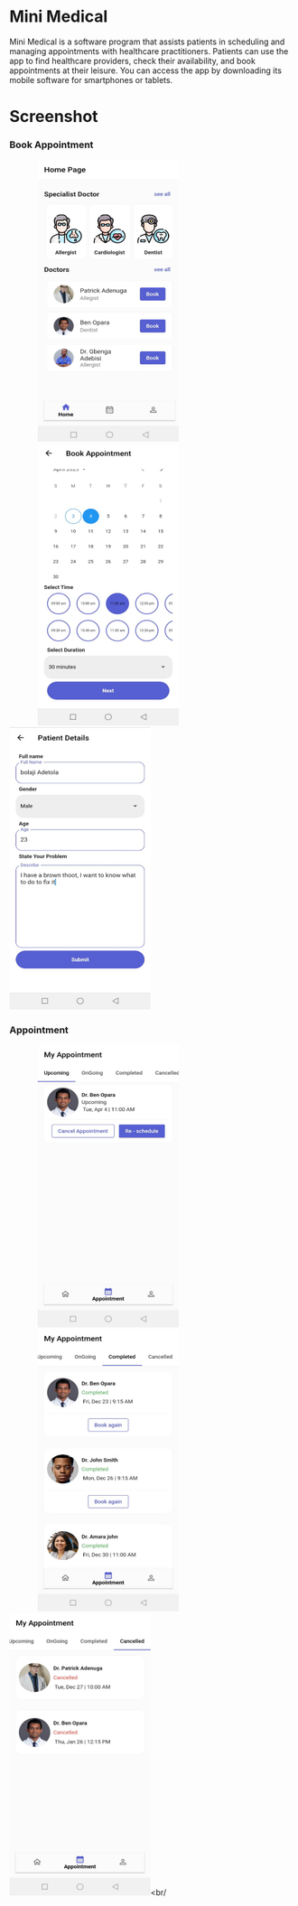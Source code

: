 # Mini Medical

Mini Medical is a software program that assists patients in scheduling and managing appointments with healthcare practitioners. Patients can use the app to find healthcare providers, check their availability, and book appointments at their leisure. You can access the app by downloading its mobile software for smartphones or tablets.

# Screenshot
### Book Appointment
<img height=500 width=250 src="https://github.com/Kashack/mini_medical/blob/master/mini_screenshot/home_page.jpeg" hspace=50/><img height=500 width=250 src="https://github.com/Kashack/mini_medical/blob/master/mini_screenshot/book1.jpeg" hspace=50/><img height=500 width=250 src="https://github.com/Kashack/mini_medical/blob/master/mini_screenshot/book2.jpeg"/><br/>

### Appointment
<img height=500 width=250 src="https://github.com/Kashack/mini_medical/blob/master/mini_screenshot/upcoming.jpeg" hspace=50/><img height=500 width=250 src="https://github.com/Kashack/mini_medical/blob/master/mini_screenshot/complete_appointment.jpeg" hspace=50/><img height=500 width=250 src="https://github.com/Kashack/mini_medical/blob/master/mini_screenshot/cancel_appointment.jpeg"/><br/
